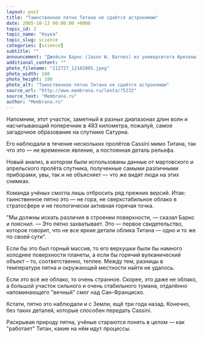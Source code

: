 ```yaml
---
layout: post
title: "Таинственное пятно Титана не сдаётся астрономам"
date: 2005-10-13 00:00:00 +0000
topic_id: 2
topic_name: "Наука"
topic_slug: science
categories: [science]
subtitle: ""
announcement: "Джейсон Барнс (Jason W. Barnes) из университета Аризоны (University of Arizona) и ряд учёных из других организаций опубликовали новое исследование загадочного красного пятна на Титане."
additional_content: ""
photo_filename: "212727_12102005.jpeg"
photo_width: 180
photo_height: 180
photo_alt: "Таинственное пятно Титана не сдаётся астрономам"
source_url: "http://www.membrana.ru/lenta/?5232"
source_text: "Membrana.ru"
author: "Membrana.ru"
---
```

Напомним, этот участок, заметный в разных диапазонах длин волн и насчитывающий поперечник в 483 километра, пожалуй, самое загадочное образование на спутнике Сатурна.

Его наблюдали в течение нескольких пролётов Cassini мимо Титана, так что это — не временное явление, а постоянная деталь рельефа.

Новый анализ, в котором были использованы данные от мартовского и апрельского пролёта спутника, полученные самыми различными приборами, увы, так и не объясняет — что же видят люди на этих снимках.

Команда учёных смогла лишь отбросить ряд прежних версий. Итак: таинственное пятно это — не гора, не сверхстабильное облако в стратосфере и не геологически активная горячая точка.

"Мы должны искать различия в строении поверхности, — сказал Барнс и пояснил. — Это пятно захватывает. Это — первое свидетельство, которое говорит, что не все яркие детали облика Титана — одно и то же по своей сути".

Если бы это был горный массив, то его верхушки были бы намного холоднее поверхности планеты, а если бы горячий вулканический объект – то, соответственно, теплее. Между тем, разницы в температуре пятна и окружающей местности найти не удалось.

Если это всё же облако, то очень странное. Скорее, это даже не облако, а большой участок сильного и очень стабильного тумана, отдалённо напоминающего "вечный" смог над Сан-Франциско.

Кстати, пятно это наблюдали и с Земли, ещё три года назад. Конечно, без таких деталей, которые способен передать Cassini.

Раскрывая природу пятна, учёные стараются понять в целом — как "работает" Титан, какие на нём идут процессы.
